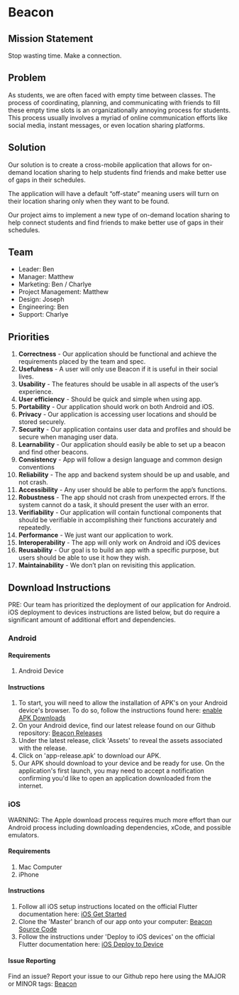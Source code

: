 # Beacon

## Mission Statement

Stop wasting time. Make a connection.

## Problem

As students, we are often faced with empty time between classes. The process of coordinating, planning, and communicating with friends to fill these empty time slots is an organizationally annoying process for students. This process usually involves a myriad of online communication efforts like social media, instant messages, or even location sharing platforms.

## Solution

Our solution is to create a cross-mobile application that allows for on-demand location sharing to help students find friends and make better use of gaps in their schedules. 

The application will have a default “off-state” meaning users will turn on their location sharing only when they want to be found. 

Our project aims to implement a new type of on-demand location sharing to help connect students and find friends to make better use of gaps in their schedules.

## Team

- Leader: Ben
- Manager: Matthew
- Marketing: Ben / Charlye
- Project Management: Matthew
- Design: Joseph
- Engineering: Ben
- Support: Charlye

## Priorities

1. **Correctness** - Our application should be functional and achieve the requirements placed by the team and spec.
2. **Usefulness** - A user will only use Beacon if it is useful in their social lives.
3. **Usability** - The features should be usable in all aspects of the user’s experience.
4. **User efficiency** - Should be quick and simple when using app.
5. **Portability** - Our application should work on both Android and iOS.
6. **Privacy** - Our application is accessing user locations and should be stored securely.
7. **Security** - Our application contains user data and profiles and should be secure when managing user data.
8. **Learnability** - Our application should easily be able to set up a beacon and find other beacons.
9. **Consistency** - App will follow a design language and common design conventions
10. **Reliability** - The app and backend system should be up and usable, and not crash.
11. **Accessibility** - Any user should be able to perform the app’s functions.
12. **Robustness** - The app should not crash from unexpected errors. If the system cannot do a task, it should present the user with an error.
13. **Verifiability** - Our application will contain functional components that should be verifiable in accomplishing their functions accurately and repeatedly.
14. **Performance** - We just want our application to work.
15. **Interoperability** - The app will only work on Android and iOS devices
16. **Reusability** - Our goal is to build an app with a specific purpose, but users should be able to use it how they wish.
17. **Maintainability** - We don’t plan on revisiting this application.


## Download Instructions

PRE: Our team has prioritized the deployment of our application for Android. iOS deployment to devices instructions are listed below, but do require a significant amount of additional effort and dependencies. 

### Android

#### Requirements

1. Android Device

#### Instructions

1. To start, you will need to allow the installation of APK's on your Android device's browser. To do so, follow the instructions found here: 
[enable APK Downloads](https://www.expressvpn.com/support/vpn-setup/enable-apk-installs-android/)
2. On your Android device, find our latest release found on our Github repository: [Beacon Releases](https://github.com/null-uw/Beacon/releases)
3. Under the latest release, click 'Assets' to reveal the assets associated with the release.
4. Click on 'app-release.apk' to download our APK.
5. Our APK should download to your device and be ready for use. On the application's first launch, you may need to accept a notification confirming you'd like to open an application downloaded from the internet.

### iOS

WARNING: The Apple download process requires much more effort than our Android process including downloading dependencies, xCode, and possible emulators.

#### Requirements
1. Mac Computer
2. iPhone

#### Instructions
1. Follow all iOS setup instructions located on the official Flutter documentation here: [iOS Get Started](https://flutter.dev/docs/get-started/install/macos)
2. Clone the 'Master' branch of our app onto your computer: [Beacon Source Code](https://github.com/null-uw/Beacon/)
3. Follow the instructions under 'Deploy to iOS devices' on the official Flutter documentation here: [iOS Deploy to Device](https://flutter.dev/docs/get-started/install/macos#deploy-to-ios-devices)


#### Issue Reporting

Find an issue? Report your issue to our Github repo here using the MAJOR or MINOR tags: [Beacon](https://github.com/null-uw/Beacon/issues)
